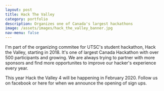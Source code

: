 ```yaml
---
layout: post
title: Hack The Valley
category: portfolio
description: Organizes one of Canada's largest hackathons
image: /assets/images/hack_the_valley_banner.jpg
nav-menu: false
---
```


I'm part of the organizing commitee for UTSC's student hackathon, Hack the Valley, starting in 2018.
It's one of largest Canada Hackathon with over 500 participants and growing. We are always trying to partner with more
sponsors and find more opportunites to improve our hacker's experience every year.

This year Hack the Valley 4 will be happening in February 2020. Follow us on facebook or here for when
we announce the opening of sign ups.
